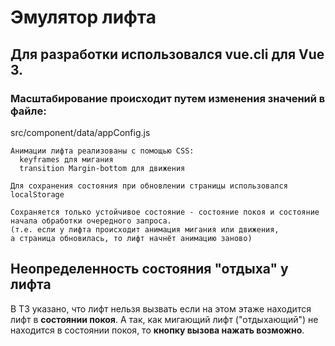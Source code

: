 # Эмулятор лифта

## Для разработки использовался vue.cli для Vue 3. 
### Масштабирование происходит путем изменения значений в файле:

src/component/data/appConfig.js

```
Анимации лифта реализованы с помощью CSS:
  keyframes для мигания
  transition Margin-bottom для движения
```

```
Для сохранения состояния при обновлении страницы использовался localStorage

Сохраняется только устойчивое состояние - состояние покоя и состояние 
начала обработки очередного запроса.
(т.е. если у лифта происходит анимация мигания или движения, 
а страница обновилась, то лифт начнёт анимацию заново)
 ```
## Неопределенность состояния "отдыха" у лифта
В ТЗ указано, что лифт нельзя вызвать если на этом этаже находится лифт в **состоянии покоя**.
А так, как мигающий лифт ("отдыхающий") не находится в состоянии покоя, то **кнопку вызова нажать возможно**.
 
